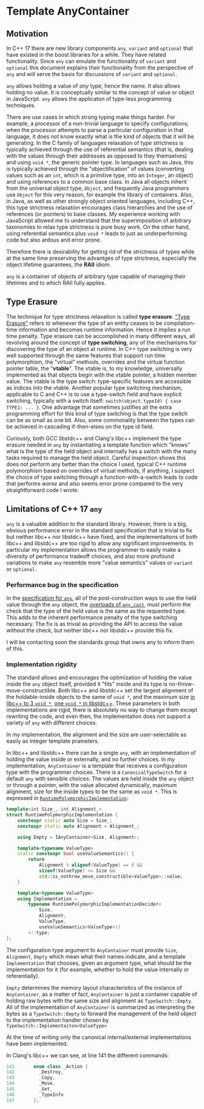 # Template AnyContainer

## Motivation

In C++ 17 there are new library components `any`, `variant` and `optional` that have existed in the boost libraries for a while.  They have related functionality.  Since `any` can emulate the functionality of `variant` and `optional` this document explains their functionality from the perspective of `any` and will serve the basis for discussions of `variant` and `optional`.

`any` allows holding a value of *any* type, hence the name.  It also allows holding no value.  It is conceptually similar to the concept of value or object in JavaScript.  `any` allows the applicaton of type-less programming techniques.

There are use cases in which strong typing make things harder.  For example, a processor of a non-trivial language to specify configurations; when the processor attempts to parse a particular configuration in that language, it does not know exactly what is the kind of objects that it will be generating.  In the C family of languages relaxation of type strictness is typically achieved through the use of referential semantics (that is, dealing with the values through their addresses as opposed to they themselves) and using `void *`, the generic pointer type.  In languages such as Java, this is typically achieved through the "objectification" of values (converting values such as an `int`, which is a primitive type, into an `Integer`, an object) and using references to a common base class.  In Java all objects inherit from the universal object type, `Object`, and frequently Java programmers use `Object` for this very reason, for example the library of containers.  Also, in Java, as well as other strongly object oriented languages, including C++, this type strictness relaxation encourages class hierarchies and the use of references (or pointers) to base classes.  My experience working with JavaScript allowed me to understand that the superimposition of arbitrary taxonomies to relax type strictness is pure busy work.  On the other hand, using referential semantics plus `void *` leads to just as underperforming code but also ardous and error prone.

Therefore there is desirability for getting rid of the strictness of types while at the same time preserving the advantges of type strictness, especially the object lifetime guarantees, the **RAII** idiom.

`any` is a container of objects of arbitrary type capable of managing their lifetimes and to which RAII fully applies.

## Type Erasure

The technique for type strictness relaxation is called **type erasure**.  ["Type Erasure"](https://en.wikipedia.org/wiki/Type_erasure) refers to whenever the type of an entity ceases to be compilation-time information and becomes runtime information.  Hence it implies a run time penalty.  Type erasure can be accomplished in many different ways, all revolving around the concept of **type switching**, any of the mechanisms for discovering the type of an object at runtime.  In C++ type switching is very well supported through the same features that support run time polymorphism, the "virtual" methods, overrides and the virtual function pointer table, the "**vtable**".  The vtable is, to my knowledge, universally implemented as that objects begin with the vtable pointer, a hidden member value.  The vtable is the type switch: type-specific features are accessible as indices into the vtable.  Another popular type switching mechanism, applicable to C and C++ is to use a type-switch field and have explicit switching, typically with a switch itself: `switch(object.typeId) { case TYPE1: ... }`.  One advantage that sometimes justifies all the extra programming effort for this kind of type switching is that the type switch can be as small as one bit.  Also, some commonality between the types can be achieved in cascading if-then-elses on the type id field.

Curiously, both GCC libstdc++ and Clang's libc++ implement the type erasure needed in `any` by instantiating a template function which "knows" what is the type of the held object and internally has a switch with the many tasks required to manage the held object.  Careful inspection shows this does not perform any better than the choice I used, typical C++ runtime polymorphism based on overrides of virtual methods, if anything, I suspect the choice of type switching through a function-with-a-switch leads to code that performs *worse* and also seems error prone compared to the very straightforward code I wrote.

## Limitations of C++ 17 `any`

`any` is a valuable addition to the standard library.  However, there is a big, obvious performance error in the standard specification that is trivial to fix but neither libc++ nor libstdc++ have fixed, and the implementaitons of both libc++ and libstdc++ are too rigid to allow any significant improvements.  In particular my implementation allows the programmer to easily make a diversity of performance tradeoff choices, and also more profound variations to make `any` resemble more "value semantics" values or `variant` or `optional`.

### Performance bug in the specification

In the [specification for `any`](http://en.cppreference.com/w/cpp/utility/any), all of the post-construction ways to use the held value through the `any` object, the [overloads of `any_cast`](http://en.cppreference.com/w/cpp/utility/any/any_cast), must perform the check that the type of the held value is the same as the requested type.  This adds to the inherent performance penalty of the type switching necessary.  The fix is as trivial as providing the API to access the value without the check, but neither libc++ nor libstdc++ provide this fix.

I will be contacting soon the standards group that owns any to inform them of this.

### Implementation rigidity

The standard allows and encourages the optimization of holding the value inside the `any` object itself, provided it "fits" inside and its type is no-throw-move-constructible.  Both libc++ and libstdc++ set the largest alignment of the holdable-inside objects to the same of `void *`, and the maximum size [in libc++ to 3 `void *`](http://llvm.org/viewvc/llvm-project/libcxx/trunk/include/any?view=markup&pathrev=300123#l133), [one `void *` in libstdc++](https://github.com/gcc-mirror/gcc/blob/bfe9c13002a83b7a2e992a0f10f279fa6e0d8f71/libstdc%2B%2B-v3/include/std/any#L93).  These parameters in both implementations are rigid, there is absolutely no way to change them except rewriting the code, and even then, the implementation does not support a variety of `any` with different choices.

In my implementation, the alignment and the size are user-selectable as easily as integer template prameters.

In libc++ and libstdc++ there can be a single `any`, with an implementation of holding the value inside or externally, and no further choices.  In my implementation, `AnyContainer` is a template that receives a configuration type with the programmer choices.  There is a `CanonicalTypeSwitch`  for a default `any` with sensible choices:  The values are held inside the `any` object or through a pointer, with the value allocated dynamically, maximum alignment, size for the inside types to be the same as `void *`.  This is expressed in [`RuntimePolymorphicImplementation`](https://github.com/thecppzoo/zoo/blob/9a11f1018ebb360d8cb93b763a4ce796dbdf88cd/inc/util/any.h#L117):

```c++
template<int Size_, int Alignment_>
struct RuntimePolymorphicImplementation {
    constexpr static auto Size = Size_;
    constexpr static auto Alignment = Alignment_;

    using Empty = IAnyContainer<Size, Alignment>;

    template<typename ValueType>
    static constexpr bool useValueSemantics() {
        return
            Alignment % alignof(ValueType) == 0 &&
            sizeof(ValueType) <= Size &&
            std::is_nothrow_move_constructible<ValueType>::value;
    }

    template<typename ValueType>
    using Implementation =
        typename RuntimePolymorphicImplementationDecider<
            Size,
            Alignment,
            ValueType,
            useValueSemantics<ValueType>()
        >::type;
};
```

The configuration type argument to `AnyContainer` must provide `Size`, `Alignment`, `Empty` which mean what their names indicate, and a template `Implementation` that chooses, given an argument type, what should be the implementation for it (for example, whether to hold the value internally or referentially).

`Empty` determines the memory layout characteristics of the instance of `AnyContainer`, as a matter of fact, `AnyContainer` is just a container capable of holding raw bytes with the same size and alignment as `TypeSwitch::Empty`.  All of the implementation of `AnyContainer` is summarized as interpreting the bytes as a `TypeSwitch::Empty` to forward the management of the held object to the implementation handler chosen by `TypeSwitch::Implementaiton<ValueType>`

At the time of writing only the canonical internal/external implementations have been implemented.

In Clang's libc++ we can see, at line 141 the different commands:

```c++
141 	  enum class _Action {
142 	    _Destroy,
143 	    _Copy,
144 	    _Move,
145 	    _Get,
146 	    _TypeInfo
147 	  };
```

